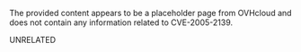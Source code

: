 The provided content appears to be a placeholder page from OVHcloud and does not contain any information related to CVE-2005-2139.

UNRELATED